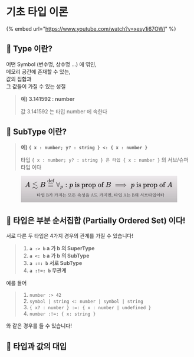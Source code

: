 # 기초 타입 이론

{% embed url="https://www.youtube.com/watch?v=xesy1i67OWI" %}



## 📖 Type 이란?

어떤 Symbol (변수명, 상수명 ...) 에 엮인,\
메모리 공간에 존재할 수 있는,\
값의 집합과\
그 값들이 가질 수 있는 성질

> **예) 3.141592 : number**
>
> 값 3.141592 는 타입 number 에 속한다



## 📖 SubType 이란?

> **예) `{ x : number; y? : string } <: { x : number }`**&#x20;
>
> 타입 `{ x : number; y? : string } 은 타입 { x : number }` 의 서브/슈퍼 타입 이다

<figure><img src="../../.gitbook/assets/image (1) (1).png" alt=""><figcaption></figcaption></figure>



## 📖 타입은 부분 순서집합 (Partially Ordered Set) 이다!

서로 다른 두 타입은 4가지 경우의 관계를 가질 수 있습니다!

> 1. **`a :> b` a 가 b 의 SuperType**
> 2. **`a <: b` a 가 b 의 SubType**
> 3. **`a :=: b` 서로 SubType**
> 4. **`a :!=: b` 무관계**

예를 들어

> 1. `number :> 42`
> 2. `symbol | string <: number | symbol | string`
> 3. `{ x? : number } :=: { x : number | undefined }`
> 4. `number :!=: { x: string }`

와 같은 경우를 들 수 있습니다!



## 📖 타입과 값의 대입
